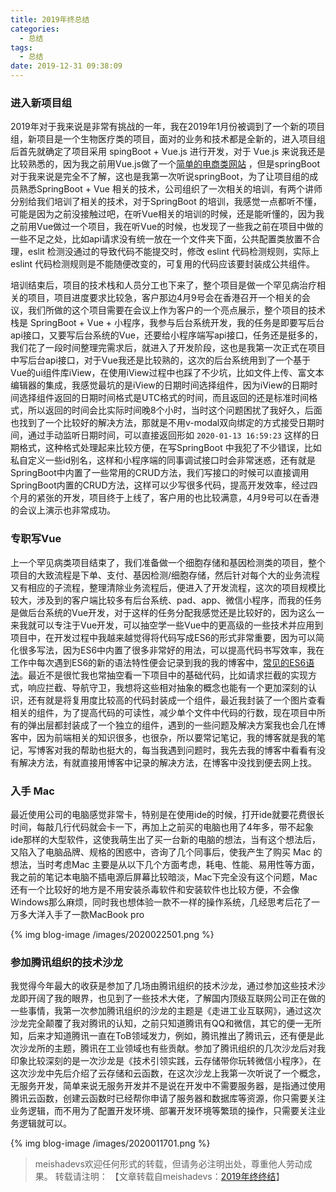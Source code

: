 ```yaml
---
title: 2019年终总结
categories:
  - 总结
tags:
  - 总结
date: 2019-12-31 09:38:09
---
```


### 进入新项目组

2019年对于我来说是非常有挑战的一年，我在2019年1月份被调到了一个新的项目组，新项目是一个生物医疗类的项目，面对的业务和技术都是全新的，进入项目组后首先就确定了项目采用 spingBoot + Vue.js 进行开发，对于 Vue.js  来说我还是比较熟悉的，因为我之前用Vue.js做了一个[简单的电商类网站](https://github.com/meishadevs/dswz) ，但是springBoot对于我来说是完全不了解，这也是我第一次听说springBoot，为了让项目组的成员熟悉SpringBoot + Vue 相关的技术，公司组织了一次相关的培训，有两个讲师分别给我们培训了相关的技术，对于SpringBoot 的培训，我感觉一点都听不懂，可能是因为之前没接触过吧，在听Vue相关的培训的时候，还是能听懂的，因为我之前用Vue做过一个项目，我在听Vue的时候，也发现了一些我之前在项目中做的一些不足之处，比如api请求没有统一放在一个文件夹下面，公共配置类放置不合理，eslit 检测没通过的导致代码不能提交时，修改 eslint 代码检测规则，实际上 eslint 代码检测规则是不能随便改变的，可复用的代码应该要封装成公共组件。

<!--more-->

培训结束后，项目的技术栈和人员分工也下来了，整个项目是做一个罕见病治疗相关的项目，项目进度要求比较急，客户那边4月9号会在香港召开一个相关的会议，我们所做的这个项目需要在会议上作为客户的一个亮点展示，整个项目的技术栈是 SpringBoot + Vue + 小程序，我参与后台系统开发，我的任务是即要写后台api接口，又要写后台系统的Vue，还要给小程序端写api接口，任务还是挺多的，我们花了一段时间整理完需求后，就进入了开发阶段，这也是我第一次正式在项目中写后台api接口，对于Vue我还是比较熟的，这次的后台系统用到了一个基于Vue的ui组件库iView，在使用iView过程中也踩了不少坑，比如文件上传、富文本编辑器的集成，我感觉最坑的是iView的日期时间选择组件，因为iView的日期时间选择组件返回的日期时间格式是UTC格式的时间，而且返回的还是标准时间格式，所以返回的时间会比实际时间晚8个小时，当时这个问题困扰了我好久，后面也找到了一个比较好的解决方法，那就是不用v-modal双向绑定的方式接受日期时间，通过手动监听日期时间，可以直接返回形如 `2020-01-13 16:59:23`  这样的日期格式，这种格式处理起来比较方便，在写SpringBoot 中我犯了不少错误，比如私自定义一些id别名，这样和小程序端的同事调试接口时会非常迷惑，还有就是SpringBoot中内置了一些常用的CRUD方法，我们写接口的时候可以直接调用SpringBoot内置的CRUD方法，这样可以少写很多代码，提高开发效率，经过四个月的紧张的开发，项目终于上线了，客户用的也比较满意，4月9号可以在香港的会议上演示也非常成功。

### 专职写Vue

上一个罕见病类项目结束了，我们准备做一个细胞存储和基因检测类的项目，整个项目的大致流程是下单、支付、基因检测/细胞存储，然后针对每个大的业务流程又有相应的子流程，整理清除业务流程后，便进入了开发流程，这次的项目规模比较大，涉及到的客户端比较多有后台系统、pad、app、微信小程序，而我的任务是做后台系统的Vue开发，对于这样的任务分配我感觉还是比较好的，因为这么一来我就可以专注于Vue开发，可以抽空学一些Vue中的更高级的一些技术并应用到项目中，在开发过程中我越来越觉得将代码写成ES6的形式非常重要，因为可以简化很多写法，因为ES6中内置了很多非常好的用法，可以提高代码书写效率，我在工作中每次遇到ES6的新的语法特性便会记录到我的我的博客中，[常见的ES6语法](http://meishadevs.com/blog/常见的ES6语法/)。最近不是很忙我也常抽空看一下项目中的基础代码，比如请求拦截的实现方式，响应拦截、导航守卫，我想将这些相对抽象的概念也能有一个更加深刻的认识，还有就是将复用度比较高的代码封装成一个组件，最近我封装了一个图片查看相关的组件，为了提高代码的可读性，减少单个文件中代码的行数，现在项目中所有的弹出层都封装成了一个独立的组件，遇到的一些问题及解决方案我也会几在博客中，因为前端相关的知识很多，也很杂，所以要常记笔记，我的博客就是我的笔记，写博客对我的帮助也挺大的，每当我遇到问题时，我先去我的博客中看看有没有解决方法，有就直接用博客中记录的解决方法，在博客中没找到便去网上找。

### 入手 Mac 

最近使用公司的电脑感觉非常卡，特别是在使用ide的时候，打开ide就要花费很长时间，每敲几行代码就会卡一下，再加上之前买的电脑也用了4年多，带不起象ide那样的大型软件，这使我萌生出了买一台新的电脑的想法，当有这个想法后，又陷入了电脑品牌、规格的困惑中，咨询了几个同事后，使我产生了购买 Mac 的想法，当时考虑Mac 主要是从以下几个方面考虑，耗电、性能、易用性等方面，我之前的笔记本电脑不插电源后屏幕比较暗淡，Mac下完全没有这个问题，Mac还有一个比较好的地方是不用安装杀毒软件和安装软件也比较方便，不会像Windows那么麻烦，同时我也想体验一款不一样的操作系统，几经思考后花了一万多大洋入手了一款MacBook pro

{% img blog-image /images/2020022501.png %}

### 参加腾讯组织的技术沙龙

我觉得今年最大的收获是参加了几场由腾讯组织的技术沙龙，通过参加这些技术沙龙即开阔了我的眼界，也见到了一些技术大佬，了解国内顶级互联网公司正在做的一些事情，我第一次参加腾讯组织的沙龙的主题是《走进工业互联网》，通过这次沙龙完全颠覆了我对腾讯的认知，之前只知道腾讯有QQ和微信，其它的便一无所知，后来才知道腾讯一直在ToB领域发力，例如，腾讯推出了腾讯云，还有便是此次沙龙所的主题，腾讯在工业领域也有些贡献。参加了腾讯组织的几次沙龙后对我印象比较深刻的是一次沙龙是《技术引领实践，云存储带你玩转微信小程序》，在这次沙龙中先后介绍了云存储和云函数，在这次沙龙上我第一次听说了一个概念，无服务开发，简单来说无服务开发并不是说在开发中不需要服务器，是指通过使用腾讯云函数，创建云函数时已经帮你申请了服务器和数据库等资源，你只需要关注业务逻辑，而不用为了配置开发环境、部署开发环境等繁琐的操作，只需要关注业务逻辑就可以。

{% img blog-image /images/2020011701.png %}




> meishadevs欢迎任何形式的转载，但请务必注明出处，尊重他人劳动成果。
转载请注明： 【文章转载自meishadevs：[2019年终终结]([http://meishadevs.com/blog/2019%E5%B9%B4%E7%BB%88%E6%80%BB%E7%BB%93/](http://meishadevs.com/blog/2019年终总结/))】